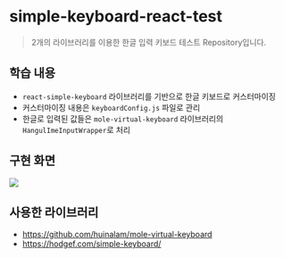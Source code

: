 # simple-keyboard-react-test

> 2개의 라이브러리를 이용한 한글 입력 키보드 테스트 Repository입니다.

## 학습 내용

- `react-simple-keyboard` 라이브러리를 기반으로 한글 키보드로 커스터마이징
- 커스터마이징 내용은 `keyboardConfig.js` 파일로 관리
- 한글로 입력된 값들은 `mole-virtual-keyboard` 라이브러리의 `HangulImeInputWrapper`로 처리

## 구현 화면

![](/docs/result.gif)

## 사용한 라이브러리

- https://github.com/huinalam/mole-virtual-keyboard
- https://hodgef.com/simple-keyboard/
